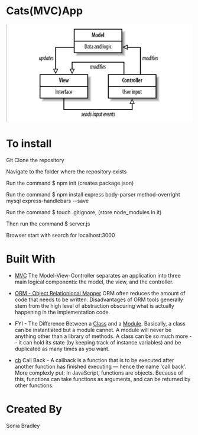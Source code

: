 # Cats(MVC)App
![alt text](MVC.png "Model View Controller")

# To install
Git Clone the repository

Navigate to the folder where the repository exists

Run the command $ npm init (creates package.json)

Run the command $ npm install express body-parser method-overright mysql express-handlebars --save

Run the command $ touch .gitignore, (store node_modules in it)

Then run the command $ server.js

Browser start with search for localhost:3000 

# Built With

* [MVC](https://www.tutorialspoint.com/mvc_framework/mvc_framework_introduction.htm) The Model-View-Controller separates an application into three main logical components: the model, the view, and the controller. 

* [ORM - Object Relationional Mapper](https://en.wikipedia.org/wiki/Object-relational_mapping) ORM often reduces the amount of code that needs to be written.  Disadvantages of ORM tools generally stem from the high level of abstraction obscuring what is actually happening in the implementation code. 

* FYI - The Difference Between a [Class]() and a [Module](). Basically, a class can be instantiated but a module cannot. A module will never be anything other than a library of methods. A class can be so much more -- it can hold its state (by keeping track of instance variables) and be duplicated as many times as you want.

* [cb](https://www.google.com/search?q=callback+in+javascript&oq=call+back+in+ja&aqs=chrome.1.69i57j0l5.9481j1j7&sourceid=chrome&ie=UTF-8) Call Back - A callback is a function that is to be executed after another function has finished executing — hence the name 'call back'. More complexly put: In JavaScript, functions are objects. Because of this, functions can take functions as arguments, and can be returned by other functions.

# Created By
Sonia Bradley
